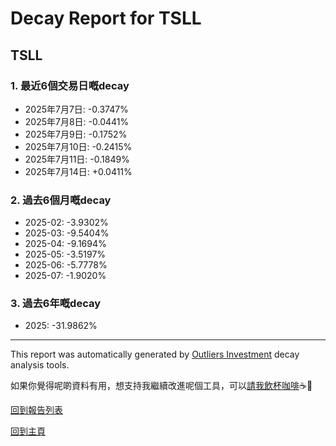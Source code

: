 # Decay Report for TSLL

## TSLL

### 1. 最近6個交易日嘅decay

- 2025年7月7日: -0.3747%
- 2025年7月8日: -0.0441%
- 2025年7月9日: -0.1752%
- 2025年7月10日: -0.2415%
- 2025年7月11日: -0.1849%
- 2025年7月14日: +0.0411%

### 2. 過去6個月嘅decay

- 2025-02: -3.9302%
- 2025-03: -9.5404%
- 2025-04: -9.1694%
- 2025-05: -3.5197%
- 2025-06: -5.7778%
- 2025-07: -1.9020%

### 3. 過去6年嘅decay

- 2025: -31.9862%

------------------------------
This report was automatically generated by [Outliers Investment](https://outliersecon.github.io/Outliers-Investment/) decay analysis tools.

如果你覺得呢啲資料有用，想支持我繼續改進呢個工具，可以[請我飲杯咖啡](https://buymeacoffee.com/outliersecon)☕🙏

[回到報告列表](https://outliersecon.github.io/Outliers-Investment/reports/reports_public)

[回到主頁](https://outliersecon.github.io/Outliers-Investment/)